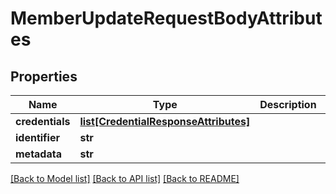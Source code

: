 # MemberUpdateRequestBodyAttributes

## Properties
Name | Type | Description | Notes
------------ | ------------- | ------------- | -------------
**credentials** | [**list[CredentialResponseAttributes]**](CredentialResponseAttributes.md) |  | [optional] 
**identifier** | **str** |  | [optional] 
**metadata** | **str** |  | [optional] 

[[Back to Model list]](../README.md#documentation-for-models) [[Back to API list]](../README.md#documentation-for-api-endpoints) [[Back to README]](../README.md)


